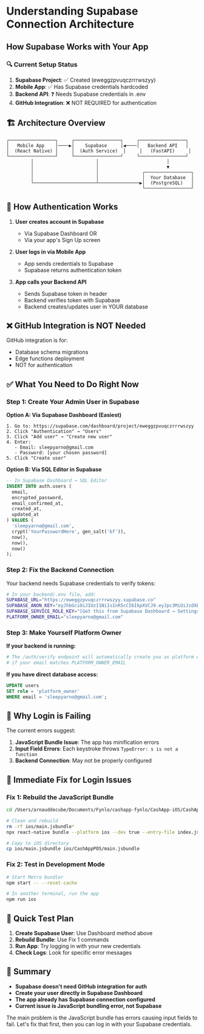 # Understanding Supabase Connection Architecture

## How Supabase Works with Your App

### 🔍 Current Setup Status

1. **Supabase Project**: ✅ Created (eweggzpvuqczrrrwszyy)
2. **Mobile App**: ✅ Has Supabase credentials hardcoded
3. **Backend API**: ❓ Needs Supabase credentials in .env
4. **GitHub Integration**: ❌ NOT REQUIRED for authentication

## 🏗️ Architecture Overview

```
┌─────────────────┐     ┌─────────────────┐     ┌─────────────────┐
│   Mobile App    │────▶│    Supabase     │◀────│   Backend API   │
│  (React Native) │     │  (Auth Service)  │     │   (FastAPI)     │
└─────────────────┘     └─────────────────┘     └─────────────────┘
         │                       │                         │
         │                       │                         ▼
         │                       │                ┌─────────────────┐
         │                       │                │  Your Database  │
         └───────────────────────┴───────────────▶│  (PostgreSQL)   │
                                                  └─────────────────┘
```

## 🔐 How Authentication Works

1. **User creates account in Supabase**
   - Via Supabase Dashboard OR
   - Via your app's Sign Up screen

2. **User logs in via Mobile App**
   - App sends credentials to Supabase
   - Supabase returns authentication token

3. **App calls your Backend API**
   - Sends Supabase token in header
   - Backend verifies token with Supabase
   - Backend creates/updates user in YOUR database

## ❌ GitHub Integration is NOT Needed

GitHub integration is for:
- Database schema migrations
- Edge functions deployment
- NOT for authentication

## ✅ What You Need to Do Right Now

### Step 1: Create Your Admin User in Supabase

**Option A: Via Supabase Dashboard (Easiest)**
```
1. Go to: https://supabase.com/dashboard/project/eweggzpvuqczrrrwszyy
2. Click "Authentication" → "Users"
3. Click "Add user" → "Create new user"
4. Enter:
   - Email: sleepyarno@gmail.com
   - Password: [your chosen password]
5. Click "Create user"
```

**Option B: Via SQL Editor in Supabase**
```sql
-- In Supabase Dashboard → SQL Editor
INSERT INTO auth.users (
  email,
  encrypted_password,
  email_confirmed_at,
  created_at,
  updated_at
) VALUES (
  'sleepyarno@gmail.com',
  crypt('YourPasswordHere', gen_salt('bf')),
  now(),
  now(),
  now()
);
```

### Step 2: Fix the Backend Connection

Your backend needs Supabase credentials to verify tokens:

```bash
# In your backend/.env file, add:
SUPABASE_URL="https://eweggzpvuqczrrrwszyy.supabase.co"
SUPABASE_ANON_KEY="eyJhbGciOiJIUzI1NiIsInR5cCI6IkpXVCJ9.eyJpc3MiOiJzdXBhYmFzZSIsInJlZiI6ImV3ZWdnenB2dXFjenJycndzenl5Iiwicm9sZSI6ImFub24iLCJpYXQiOjE3NTA3ODIyMTcsImV4cCI6MjA2NjM1ODIxN30.CRjEJ4w9xsIWB_PAMV_RfZox6yVMSnVT1b4QrA9SC0s"
SUPABASE_SERVICE_ROLE_KEY="[Get this from Supabase Dashboard → Settings → API]"
PLATFORM_OWNER_EMAIL="sleepyarno@gmail.com"
```

### Step 3: Make Yourself Platform Owner

**If your backend is running:**
```bash
# The /auth/verify endpoint will automatically create you as platform owner
# if your email matches PLATFORM_OWNER_EMAIL
```

**If you have direct database access:**
```sql
UPDATE users 
SET role = 'platform_owner' 
WHERE email = 'sleepyarno@gmail.com';
```

## 🚨 Why Login is Failing

The current errors suggest:

1. **JavaScript Bundle Issue**: The app has minification errors
2. **Input Field Errors**: Each keystroke throws `TypeError: s is not a function`
3. **Backend Connection**: May not be properly configured

## 🔧 Immediate Fix for Login Issues

### Fix 1: Rebuild the JavaScript Bundle
```bash
cd /Users/arnauddecube/Documents/Fynlo/cashapp-fynlo/CashApp-iOS/CashAppPOS

# Clean and rebuild
rm -rf ios/main.jsbundle*
npx react-native bundle --platform ios --dev true --entry-file index.js --bundle-output ios/main.jsbundle --assets-dest ios/CashAppPOS

# Copy to iOS directory
cp ios/main.jsbundle ios/CashAppPOS/main.jsbundle
```

### Fix 2: Test in Development Mode
```bash
# Start Metro bundler
npm start -- --reset-cache

# In another terminal, run the app
npm run ios
```

## 📝 Quick Test Plan

1. **Create Supabase User**: Use Dashboard method above
2. **Rebuild Bundle**: Use Fix 1 commands
3. **Run App**: Try logging in with your new credentials
4. **Check Logs**: Look for specific error messages

## 🎯 Summary

- **Supabase doesn't need GitHub integration for auth**
- **Create your user directly in Supabase Dashboard**
- **The app already has Supabase connection configured**
- **Current issue is JavaScript bundling error, not Supabase**

The main problem is the JavaScript bundle has errors causing input fields to fail. Let's fix that first, then you can log in with your Supabase credentials.